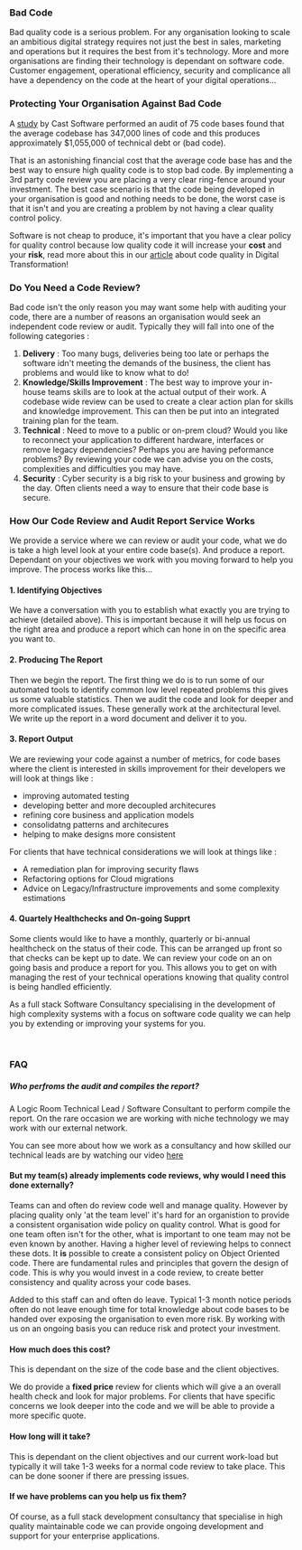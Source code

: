 ### Bad Code
Bad quality code is a serious problem. For any organisation looking to scale an ambitious digital strategy requires not just the best in sales, marketing and operations but it requires the best from it's technology. More and more organisations are finding their technology is dependant on software code. Customer engagement, operational efficiency, security and complicance all have a dependency on the code at the heart of your digital operations...

### Protecting Your Organisation Against Bad Code

A [study](http://www.castsoftware.com/castresources/materials/wp/cast_2010-annual-report_keyfindings.pdf) by Cast Software performed an audit of 75 code bases found that the average codebase has 347,000 lines of code and this produces approximately $1,055,000 of technical debt or (bad code). 

That is an astonishing financial cost that the average code base has and the best way to ensure high quality code is to stop bad code. By implementing a 3rd party code review you are placing a very clear ring-fence around your investment. The best case scenario is that the code being developed in your organisation is good and nothing needs to be done, the worst case is that it isn't and you are creating a problem by not having a clear quality control policy.

Software is not cheap to produce, it's important that you have a clear policy for quality control because low quality code it will increase your **cost** and your **risk**, read more about this in our  <a href="/the-cost-of-poor-quality-code-on-digital-transformation/" target="_blank">article</a> about code quality in Digital Transformation!

### Do You Need a Code Review?

Bad code isn't the only reason you may want some help with auditing your code, there are a number of reasons an organisation would seek an independent code review or audit. Typically they will fall into one of the following categories : 

1. **Delivery** : Too many bugs, deliveries being too late or perhaps the software idn't meeting the demands of the business, the client has problems and would like to know what to do!
2. **Knowledge/Skills Improvement** : The best way to improve your in-house teams skills are to look at the actual output of their work. A codebase wide review can be used to create a clear action plan for skills and knowledge improvement. This can then be put into an integrated training plan for the team.
2. **Technical** : Need to move to a public or on-prem cloud? Would you like to reconnect your application to different hardware, interfaces or remove legacy dependencies? Perhaps you are having peformance problems? By reviewing your code we can advise you on the costs, complexities and difficulties you may have.
3. **Security** : Cyber security is a big risk to your business and growing by the day. Often clients need a way to ensure that their code base is secure. 

### How Our Code Review and Audit Report Service Works

We provide a service where we can review or audit your code, what we do is take a high level look at your entire code base(s). And produce a report. Dependant on your objectives we work with you moving forward to help you improve. The process works like this...

#### 1. Identifying Objectives

We have a conversation with you to establish what exactly you are trying to achieve (detailed above). This is important because it will help us focus on the right area and produce a report which can hone in on the specific area you want to.

#### 2. Producing The Report

Then we begin the report. The first thing we do is to run some of our automated tools to identify common low level repeated problems this gives us some valuable statistics. Then we audit the code and look for deeper and more complicated issues. These generally work at the architectural level. We write up the report in a word document and deliver it to you.

#### 3. Report Output

We are reviewing your code against a number of metrics, for code bases where the client is interested in skills improvement for their developers we will look at things like :

- improving automated testing
- developing better and more decoupled architecures
- refining core business and application models
- consolidatng patterns and architecures
- helping to make designs more consistent

For clients that have technical considerations we will look at things like :

- A remediation plan for improving security flaws
- Refactoring options for Cloud migrations
- Advice on Legacy/Infrastructure improvements and some complexity estimations

#### 4. Quartely Healthchecks and On-going Supprt

Some clients would like to have a monthly, quarterly or bi-annual healthcheck on the status of their code. This can be arranged up front so that checks can be kept up to date. We can review your code on an on going basis and produce a report for you. This allows you to get on with managing the rest of your technical operations knowing that quality control is being handled efficiently.

As a full stack Software Consultancy specialising in the development of high complexity systems with a focus on software code quality we can help you by extending or improving your systems for you. 


<br>

### FAQ

##### Who perfroms the audit and compiles the report?

A Logic Room Technical Lead / Software Consultant to perform compile the report. On the rare occasion we are working with niche technology we may work with our external network. 

You can see more about how we work as a consultancy and how skilled our technical leads are by watching our video <a class="popup-youtube" href="https://www.youtube.com/watch?v=rZPrftWLfrc">here</a>

#### But my team(s) already implements code reviews, why would I need this done externally?

Teams can and often do review code well and manage quality. However by placing quality only 'at the team level' it's hard for an organistion to provide a consistent organisation wide policy on quality control. What is good for one team often isn't for the other, what is important to one team may not be even known by another. Having a higher level of reviewing helps to connect these dots. It **is** possible to create a consistent policy on Object Oriented code. There are fundamental rules and principles that govern the design of code. This is why you would invest in a code review, to create better consistency and quality across your code bases.

Added to this staff can and often do leave. Typical 1-3 month notice periods often do not leave enough time for total knowledge about code bases to be handed over exposing the organisation to even more risk. By working with us on an ongoing basis you can reduce risk and protect your investment.

#### How much does this cost?

This is dependant on the size of the code base and the client objectives.

We do provide a **fixed price** review for clients which will give a an overall health check and look for major problems. For clients that have specific concerns we look deeper into the code and we will be able to provide a more specific quote. 

#### How long will it take?

This is dependant on the client objectives and our current work-load but typically it will take 1-3 weeks for a normal code review to take place. This can be done sooner if there are pressing issues.

#### If we have problems can you help us fix them?

Of course, as a full stack development consultancy that specialise in high quality maintainable code we can provide ongoing development and support for your enterprise applications. 













